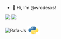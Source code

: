 - 👋 Hi, I’m @wrodesxs!
<div>
  <img height="180em" src="https://github-readme-stats.vercel.app/api?username=wrodesxs&show_icons=true&theme=dracula&include_all_commits=true&count_private=true"/>
  <img height="180em" src="https://github-readme-stats.vercel.app/api/top-langs/?username=wrodesxs&layout=compact&langs_count=7&theme=dracula"/>
</div>

<div style="display: inline_block"><br>
  <img align="center" alt="Rafa-Js" height="20" width="70" src="https://img.shields.io/badge/JavaScript-F7DF1E?style=for-the-badge&logo=javascript&logoColor=black">
  <img align="center" alt="Rafa-Python" height="30" width="40" src="https://raw.githubusercontent.com/devicons/devicon/master/icons/python/python-original.svg">

</div>
<!---
wrodesxs/wrodesxs is a ✨ special ✨ repository because its `README.md` (this file) appears on your GitHub profile.
You can click the Preview link to take a look at your changes.
https://github-readme-stats.vercel.app/api?username={username}&theme=blue-green

--->
